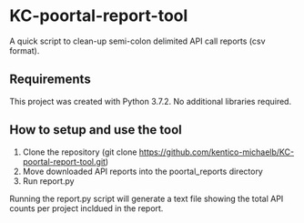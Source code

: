 # KC-poortal-report-tool
A quick script to clean-up semi-colon delimited API call reports (csv format).

## Requirements
This project was created with Python 3.7.2.  No additional libraries required.

## How to setup and use the tool
1. Clone the repository (git clone https://github.com/kentico-michaelb/KC-poortal-report-tool.git)
2. Move downloaded API reports into the poortal_reports directory
3. Run report.py

Running the report.py script will generate a text file showing the total API counts per project incldued in the report.
